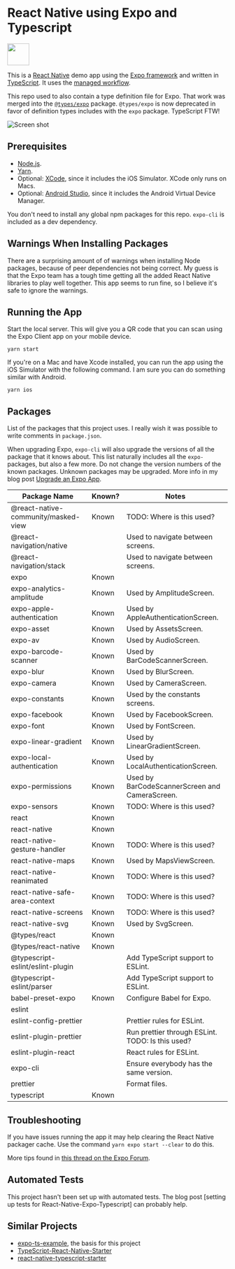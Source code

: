 # React Native using Expo and Typescript

<img src="../../raw/master/assets/app-icon.png" height="50">

This is a [React Native](https://facebook.github.io/react-native/) demo app using the [Expo framework](https://expo.io) and written in [TypeScript](http://www.typescriptlang.org). It uses the [managed workflow](https://docs.expo.io/introduction/managed-vs-bare/).

This repo used to also contain a type definition file for Expo. That work was merged into the [`@types/expo`](https://github.com/DefinitelyTyped/DefinitelyTyped/tree/master/types/expo) package. `@types/expo` is now deprecated in favor of definition types includes with the `expo` package. TypeScript FTW!

![Screen shot](../../raw/master/screen-shot.png)

## Prerequisites

- [Node.js](https://nodejs.org/).
- [Yarn](https://yarnpkg.com/).
- Optional: [XCode](https://developer.apple.com/xcode/), since it includes the iOS Simulator. XCode only runs on Macs.
- Optional: [Android Studio](https://developer.android.com/studio), since it includes the Android Virtual Device Manager.

You don't need to install any global npm packages for this repo. `expo-cli` is included as a dev dependency.

## Warnings When Installing Packages

There are a surprising amount of of warnings when installing Node packages, because of peer dependencies not being correct. My guess is that the Expo team has a tough time getting all the added React Native libraries to play well together. This app seems to run fine, so I believe it's safe to ignore the warnings.

## Running the App

Start the local server. This will give you a QR code that you can scan using the Expo Client app on your mobile device.

```shell
yarn start
```

If you're on a Mac and have Xcode installed, you can run the app using the iOS Simulator with the following command. I am sure you can do something similar with Android.

```shell
yarn ios
```

## Packages

List of the packages that this project uses. I really wish it was possible to write comments in `package.json`.

When upgrading Expo, `expo-cli` will also upgrade the versions of all the package that it knows about. This list naturally includes all the `expo-` packages, but also a few more. Do not change the version numbers of the known packages. Unknown packages may be upgraded. More info in my blog post [Upgrade an Expo App](https://janaagaard.com/blog/2020-05-04-upgrading-an-expo-app).

| Package Name                        | Known? | Notes                                            |
| ----------------------------------- | ------ | ------------------------------------------------ |
| @react-native-community/masked-view | Known  | TODO: Where is this used?                        |
| @react-navigation/native            |        | Used to navigate between screens.                |
| @react-navigation/stack             |        | Used to navigate between screens.                |
| expo                                | Known  |                                                  |
| expo-analytics-amplitude            | Known  | Used by AmplitudeScreen.                         |
| expo-apple-authentication           | Known  | Used by AppleAuthenticationScreen.               |
| expo-asset                          | Known  | Used by AssetsScreen.                            |
| expo-av                             | Known  | Used by AudioScreen.                             |
| expo-barcode-scanner                | Known  | Used by BarCodeScannerScreen.                    |
| expo-blur                           | Known  | Used by BlurScreen.                              |
| expo-camera                         | Known  | Used by CameraScreen.                            |
| expo-constants                      | Known  | Used by the constants screens.                   |
| expo-facebook                       | Known  | Used by FacebookScreen.                          |
| expo-font                           | Known  | Used by FontScreen.                              |
| expo-linear-gradient                | Known  | Used by LinearGradientScreen.                    |
| expo-local-authentication           | Known  | Used by LocalAuthenticationScreen.               |
| expo-permissions                    | Known  | Used by BarCodeScannerScreen and CameraScreen.   |
| expo-sensors                        | Known  | TODO: Where is this used?                        |
| react                               | Known  |                                                  |
| react-native                        | Known  |                                                  |
| react-native-gesture-handler        | Known  | TODO: Where is this used?                        |
| react-native-maps                   | Known  | Used by MapsViewScreen.                          |
| react-native-reanimated             | Known  | TODO: Where is this used?                        |
| react-native-safe-area-context      | Known  | TODO: Where is this used?                        |
| react-native-screens                | Known  | TODO: Where is this used?                        |
| react-native-svg                    | Known  | Used by SvgScreen.                               |
| @types/react                        | Known  |                                                  |
| @types/react-native                 | Known  |                                                  |
| @typescript-eslint/eslint-plugin    |        | Add TypeScript support to ESLint.                |
| @typescript-eslint/parser           |        | Add TypeScript support to ESLint.                |
| babel-preset-expo                   | Known  | Configure Babel for Expo.                        |
| eslint                              |        |                                                  |
| eslint-config-prettier              |        | Prettier rules for ESLint.                       |
| eslint-plugin-prettier              |        | Run prettier through ESLint. TODO: Is this used? |
| eslint-plugin-react                 |        | React rules for ESLint.                          |
| expo-cli                            |        | Ensure everybody has the same version.           |
| prettier                            |        | Format files.                                    |
| typescript                          | Known  |                                                  |

## Troubleshooting

If you have issues running the app it may help clearing the React Native packager cache. Use the command `yarn expo start --clear` to do this.

More tips found in [this thread on the Expo Forum](https://forums.expo.io/t/how-to-clear-the-react-native-packager/1352).

## Automated Tests

This project hasn't been set up with automated tests. The blog post [setting up tests for React-Native-Expo-Typescript] can probably help.

## Similar Projects

- [expo-ts-example](https://github.com/dalcib/expo-ts-example), the basis for this project
- [TypeScript-React-Native-Starter](https://github.com/Microsoft/TypeScript-React-Native-Starter)
- [react-native-typescript-starter](https://github.com/cbrevik/react-native-typescript-starter)
